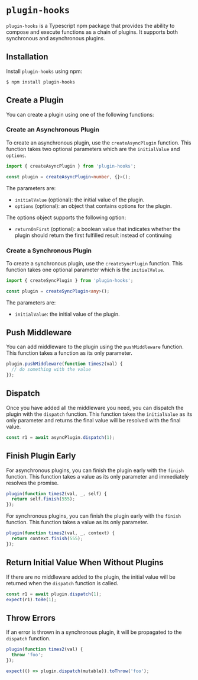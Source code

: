 # `plugin-hooks`

`plugin-hooks` is a Typescript npm package that provides the ability to compose and execute functions as a chain of plugins. It supports both synchronous and asynchronous plugins.

## Installation

Install `plugin-hooks` using npm:

```
$ npm install plugin-hooks
```

## Create a Plugin

You can create a plugin using one of the following functions:

### Create an Asynchronous Plugin

To create an asynchronous plugin, use the `createAsyncPlugin` function. This function takes two optional parameters which are the `initialValue` and `options`.

```typescript
import { createAsyncPlugin } from 'plugin-hooks';

const plugin = createAsyncPlugin<number, {}>();
```

The parameters are:

- `initialValue` (optional): the initial value of the plugin.
- `options` (optional): an object that contains options for the plugin.

The options object supports the following option:

- `returnOnFirst` (optional): a boolean value that indicates whether the plugin should return the first fulfilled result instead of continuing

### Create a Synchronous Plugin

To create a synchronous plugin, use the `createSyncPlugin` function. This function takes one optional parameter which is the `initialValue`.

```typescript
import { createSyncPlugin } from 'plugin-hooks';

const plugin = createSyncPlugin<any>();
```

The parameters are:

- `initialValue`: the initial value of the plugin.

## Push Middleware

You can add middleware to the plugin using the `pushMiddleware` function. This function takes a function as its only parameter.

```typescript
plugin.pushMiddleware(function times2(val) {
  // do something with the value
});
```

## Dispatch

Once you have added all the middleware you need, you can dispatch the plugin with the `dispatch` function. This function takes the `initialValue` as its only parameter and returns the final value will be resolved with the final value.

```typescript
const r1 = await asyncPlugin.dispatch(1);
```

## Finish Plugin Early

For asynchronous plugins, you can finish the plugin early with the `finish` function. This function takes a value as its only parameter and immediately resolves the promise.

```typescript
plugin(function times2(val, _, self) {
  return self.finish(555);
});
```

For synchronous plugins, you can finish the plugin early with the `finish` function. This function takes a value as its only parameter.

```typescript
plugin(function times2(val, _, context) {
  return context.finish(555);
});
```

## Return Initial Value When Without Plugins

If there are no middleware added to the plugin, the initial value will be returned when the `dispatch` function is called.

```typescript
const r1 = await plugin.dispatch(1);
expect(r1).toBe(1);
```

## Throw Errors

If an error is thrown in a synchronous plugin, it will be propagated to the `dispatch` function.

```typescript
plugin(function times2(val) {
  throw 'foo';
});

expect(() => plugin.dispatch(mutable)).toThrow('foo');
```

